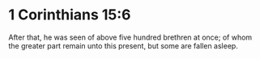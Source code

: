 # 1 Corinthians 15:6

After that, he was seen of above five hundred brethren at once; of whom the greater part remain unto this present, but some are fallen asleep.